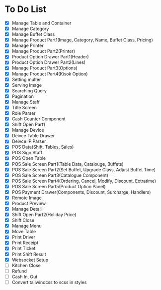 # To Do List

- [x] Manage Table and Container
- [x] Manage Category
- [x] Manage Buffet Class
- [x] Manage Product Part1(Image, Category, Name, Buffet Class, Pricing)
- [x] Manage Printer
- [x] Manage Product Part2(Printer)
- [x] Product Option Drawer Part1(Header)
- [x] Product Option Drawer Part2(Lines)
- [x] Manage Product Part3(Options)
- [x] Manage Product Part4(Kisok Option)
- [x] Setting multer
- [x] Serving Image
- [x] Searching Query
- [x] Pagination
- [x] Manage Staff
- [x] Title Screen
- [x] Role Parser
- [x] Cash Counter Component
- [x] Shift Open Part1
- [x] Manage Device
- [x] Deivce Table Drawer
- [x] Deivce IP Parser
- [x] POS Data(Shift, Tables, Sales)
- [x] POS Sign Staff
- [x] POS Open Table
- [x] POS Sale Screen Part1(Table Data, Catalouge, Buffets)
- [x] POS Sale Screen Part2(Set Buffet, Upgrade Class, Adjust Buffet Time)
- [x] POS Sale Screen Part3(Catalogue Component)
- [x] POS Sale Screen Part4(Ordering, Cancel, Modify, Discount, Extratime)
- [x] POS Sale Screen Part5(Product Option Panel)
- [x] POS Payment Drawer(Components, Discount, Surcharge, Handlers)
- [x] Remote Image
- [x] Product Preview
- [x] Manage Detail
- [x] Shift Open Part2(Holiday Price)
- [x] Shift Close
- [x] Manage Menu
- [x] Move Table
- [x] Print Driver
- [x] Print Receipt
- [x] Print Ticket
- [x] Print Shift Result
- [x] Websocket Setup
- [ ] Kitchen Close
- [ ] Refund
- [ ] Cash In, Out
- [ ] Convert tailwindcss to scss in styles
